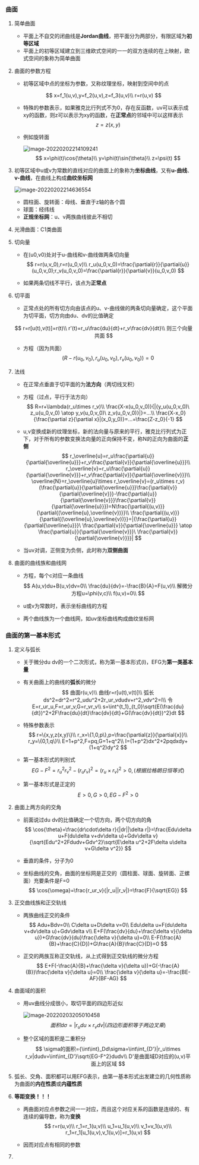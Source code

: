 ### 曲面

1. 简单曲面

   * 平面上不自交的闭曲线是**Jordan曲线**，把平面分为两部分，有限区域为**初等区域**
   * 平面上的初等区域建立到三维欧式空间的一一的双方连续的在上映射，欧式空间的象称为简单曲面

2. 曲面的参数方程
   
   * 初等区域中点的坐标为参数，又称纹理坐标，映射到空间中的点
   
   $$
   x=f_1(u,v),y=f_2(u,v),z=f_3(u,v)\\
   r=r(u,v)
   $$
   
   * 特殊的参数表示，如果雅克比行列式不为0，存在反函数，uv可以表示成xy的函数，则z可以表示为xy的函数，在**正常点**的邻域中可以这样表示
     $$
     z=z(x,y)
     $$
     
     
   * 例如旋转面
   
     ![image-20220202214109241](C:\Users\Bear\AppData\Roaming\Typora\typora-user-images\image-20220202214109241.png)
     $$
     x=\phi(t)\cos{\theta}\\
     y=\phi(t)\sin{\theta}\\
     z=\psi(t)
     $$
   
3. 初等区域中u或v为常数的直线对应的曲面上的象称为**坐标曲线**，又有**u-曲线**、**v-曲线**，在曲线上构成**曲纹坐标网**

   ![image-20220202214636554](C:\Users\Bear\AppData\Roaming\Typora\typora-user-images\image-20220202214636554.png)

   * 圆柱面、旋转面：母线、垂直于z轴的各个圆
   * 球面：经纬线
   * **正规坐标网**：u、v两族曲线彼此不相切

4. 光滑曲面：C1类曲面

5. 切向量

   * 在(u0,v0)处对于u-曲线和v-曲线做两条切向量
     $$
     r=r(u,v_0),r=r(u_0,v)\\
     r_u(u_0,v_0)=\frac{\partial{r}}{\partial{u}}(u_0,v_0);r_v(u_0,v_0)=\frac{\partial{r}}{\partial{v}}(u_0,v_0)
     $$

   * 如果两条切线不平行，该点为**正常点**

6. 切平面

   * 正常点处的所有切方向由该点的u、v-曲线做的两条切向量确定，这个平面为切平面，切方向由du、dv的比值确定

   $$
   r=r[u(t),v(t)]=r(t)\\
   r'(t)=r_u\frac{du}{dt}+r_v\frac{dv}{dt}\\
   则三个向量共面
   $$

   * 方程（因为共面）
     $$
     (R-r(u_0,v_0),r_u(u_0,v_0),r_v(u_0,v_0))=0
     $$

7. 法线

   * 在正常点垂直于切平面的为**法方向**（两切线叉积）

   * 方程（过点，平行于法方向）
     $$
     R=r+\lambda(r_u\times r_v)\\
     \frac{X-x(u_0,v_0)}{|{y_u(u_0,v_0)\ z_u(u_0,v_0) \atop y_v(u_0,v_0)\ z_v(u_0,v_0)}|}=...\\
     \frac{X-x_0}{\frac{\partial z}{\partial x}|(x_0,y_0)}=...=\frac{Z-z_0}{-1}
     $$

   * u,v变换成新的纹理坐标，新的法向量与原来的平行，雅克比行列式为正下，对于所有的参数变换法向量的正向保持不变，称N的正向为曲面的**正侧**
     $$
     r_\overline{u}=r_u\frac{\partial{u}}{\partial{\overline{u}}}+r_v\frac{\partial{v}}{\partial{\overline{u}}}\\
     r_\overline{v}=r_u\frac{\partial{u}}{\partial{\overline{v}}}+r_v\frac{\partial{v}}{\partial{\overline{v}}}\\
     \overline{N}=r_\overline{u}\times r_\overline{v}=(r_u\times r_v)(\frac{\partial{u}}{\partial{\overline{u}}}\frac{\partial{v}}{\partial{\overline{v}}}-\frac{\partial{u}}{\partial{\overline{v}}}\frac{\partial{v}}{\partial{\overline{u}}})=N\frac{\partial{(u,v)}}{\partial{(\overline{u},\overline{v})}}\\
     \frac{\partial{(u,v)}}{\partial{(\overline{u},\overline{v})}}=|{\frac{\partial{u}}{\partial{\overline{u}}}\ \frac{\partial{v}}{\partial{\overline{u}}} \atop \frac{\partial{u}}{\partial{\overline{v}}}\ \frac{\partial{v}}{\partial{\overline{v}}}}|
     $$

   * 当uv对调，正侧变为负侧，此时称为**双侧曲面**

8. 曲面的曲线族和曲线网

   * 方程，每个c对应一条曲线
     $$
     A(u,v)du+B(u,v)dv=0\\
     \frac{du}{dv}=-\frac{B}{A}=F(u,v)\\
     解微分方程u=\phi(v,c)\\
     f(u,v)=0\\
     $$

   * u或v为常数时，表示坐标曲线的方程
   * 两个曲线族为一个曲线网，如uv坐标曲线构成曲纹坐标网

### 曲面的第一基本形式

1. 定义与弧长

   * 关于微分du dv的一个二次形式，称为第一基本形式(I)，EFG为**第一类基本量**

   * 有关曲面上的曲线的**弧长**的微分
     $$
     曲面r(u,v)\\
     曲线r=r[u(t),v(t)]\\
     弧长ds^2=dr^2=r^2_udu^2+2r_ur_vdudv+r^2_vdv^2=I\\
     令E=r_ur_u,F=r_ur_v,G=r_vr_v\\
     s=\int^{t_1}_{t_0}\sqrt{E(\frac{du}{dt})^2+2F\frac{du}{dt}\frac{dv}{dt}+G(\frac{dv}{dt})^2}dt
     $$

   * 特殊参数表示
     $$
     r=\{x,y,z(x,y)\}\\
     r_x=\{1,0,p\},p=\frac{\partial{z}}{\partial{x}}\\
     r_y=\{0,1,q\}\\
     E=1+p^2,F=pq,G=1+q^2\\
     I=(1+p^2)dx^2+2pqdxdy+(1+q^2)dy^2
     $$

   * 第一基本形式的判别式
     $$
     EG-F^2=r^2_ur^2_v-(r_ur_v)^2=(r_u\times r_v)^2>0,(根据拉格朗日恒等式)
     $$

   * 第一基本形式是正定的
     $$
     E>0,G>0,EG-F^2>0
     $$

2. 曲面上两方向的交角

   * 前面说过du dv的比值确定一个切方向，两个切方向的角
     $$
     \cos{\theta}=\frac{dr\cdot\delta r}{|dr||\delta r|}=\frac{Edu\delta u+F(du\delta v+dv\delta u)+Gdv\delta v}{\sqrt{Edu^2+2Fdudv+Gdv^2}\sqrt{E\delta u^2+2F\delta u\delta v+G\delta v^2}}
     $$

   * 垂直的条件，分子为0

   * 坐标曲线的交角，曲面的坐标网是正交的（圆柱面、球面、旋转面、正螺面）充要条件是F=0
     $$
     \cos{\omega}=\frac{r_ur_v}{|r_u||r_v|}=\frac{F}{\sqrt{EG}}
     $$

3. 正交曲线族和正交轨线

   * 两族曲线正交的条件
     $$
     Adu+Bdv=0\\
     C\delta u+D\delta v=0\\
     Edu\delta u+F(du\delta v+dv\delta u)+Gdv\delta v\\
     E+F(\frac{dv}{du}+\frac{\delta v}{\delta u})+G\frac{dv}{du}\frac{\delta v}{\delta u}=0\\
     E-F(\frac{A}{B}+\frac{C}{D})+G\frac{A}{B}\frac{C}{D}=0
     $$

   * 正交的两族互称正交轨线，从上式得到正交轨线的微分方程
     $$
     E+F(-\frac{A}{B}+\frac{\delta v}{\delta u})+G(-\frac{A}{B})\frac{\delta v}{\delta u}=0\\
     \frac{\delta v}{\delta u}=-\frac{BE-AF}{BF-AG}
     $$

4. 曲面域的面积

   * 用uv曲线分成很小，取切平面的四边形近似

     ![image-20220203205010458](C:\Users\Bear\AppData\Roaming\Typora\typora-user-images\image-20220203205010458.png)
     $$
     面积d\sigma=|r_udu\times r_vdv|(四边形面积等于两边叉乘)
     $$

   * 整个区域的面积是二重积分
     $$
     \sigma的面积={\int\int}_Dd\sigma=\int\int_{D'}|r_u\times r_v|dudv=\int\int_{D'}\sqrt{EG-F^2}dudv\\
     D'是曲面域D对应的(u,v)平面上的区域
     $$

5. 弧长、交角、面积都可以用EFG表示，由第一基本形式出发建立的几何性质称为曲面的**内在性质**或**内蕴性质**

6. **等距变换！！！**

   * 两曲面对应点参数之间一一对应，而且这个对应关系的函数是连续的、有连续的偏导数，称为**变换**
     $$
     r=r(u,v)\\
     r_1=r_1(u,v)\\
     u_1=u_1(u,v)\\
     v_1=v_1(u,v)\\
     r_1=r_1[u_1(u,v),v_1(u,v)]=r_1(u,v)
     $$

   * 因而对应点有相同的参数

7. 

